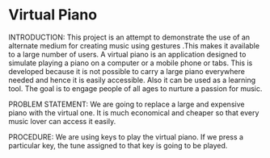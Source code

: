 # Virtual Piano
INTRODUCTION:
 This project is an attempt to demonstrate the use of an alternate medium for creating music using gestures .This makes it available to a large number of users. A virtual piano is an application designed to simulate playing a piano on a computer or a mobile phone or tabs. This is developed because it is not possible to carry a large piano everywhere needed and hence it is easily accessible. Also it can be used as a learning tool. The goal is to engage people of all ages to nurture a passion for music. 

PROBLEM   STATEMENT:
We are going to replace a large and expensive piano with the virtual one. It is much economical and cheaper so that every music lover can access it easily.

PROCEDURE:
We are using keys to play the virtual piano. If we press a particular key, the tune assigned to that key is going to be played.  
